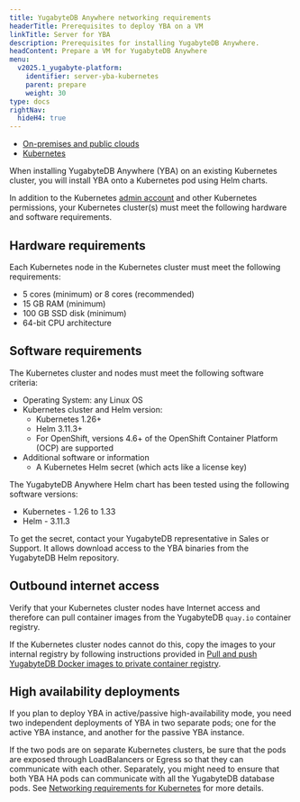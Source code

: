 ```yaml
---
title: YugabyteDB Anywhere networking requirements
headerTitle: Prerequisites to deploy YBA on a VM
linkTitle: Server for YBA
description: Prerequisites for installing YugabyteDB Anywhere.
headContent: Prepare a VM for YugabyteDB Anywhere
menu:
  v2025.1_yugabyte-platform:
    identifier: server-yba-kubernetes
    parent: prepare
    weight: 30
type: docs
rightNav:
  hideH4: true
---
```


<ul class="nav nav-tabs-alt nav-tabs-yb">

  <li>
    <a href="../server-yba/" class="nav-link">
      <i class="fa-solid fa-building"></i>On-premises and public clouds</a>
  </li>

  <li>
    <a href="../server-yba-kubernetes/" class="nav-link active">
      <i class="fa-regular fa-dharmachakra" aria-hidden="true"></i>Kubernetes</a>
  </li>

</ul>

When installing YugabyteDB Anywhere (YBA) on an existing Kubernetes cluster, you will install YBA onto a Kubernetes pod using Helm charts.

In addition to the Kubernetes [admin account](../cloud-permissions/cloud-permissions-nodes/) and other Kubernetes permissions, your Kubernetes cluster(s) must meet the following hardware and software requirements.

## Hardware requirements

Each Kubernetes node in the Kubernetes cluster must meet the following requirements:

- 5 cores (minimum) or 8 cores (recommended)
- 15 GB RAM (minimum)
- 100 GB SSD disk (minimum)
- 64-bit CPU architecture

## Software requirements

The Kubernetes cluster and nodes must meet the following software criteria:

- Operating System: any Linux OS
- Kubernetes cluster and Helm version:
  - Kubernetes 1.26+
  - Helm 3.11.3+
  - For OpenShift, versions 4.6+ of the OpenShift Container Platform (OCP) are supported
- Additional software or information
  - A Kubernetes Helm secret (which acts like a license key)

The YugabyteDB Anywhere Helm chart has been tested using the following software versions:

- Kubernetes - 1.26 to 1.33
- Helm - 3.11.3

To get the secret, contact your YugabyteDB representative in Sales or Support. It allows download access to the YBA binaries from the YugabyteDB Helm repository.

## Outbound internet access

Verify that your Kubernetes cluster nodes have Internet access and therefore can pull container images from the YugabyteDB `quay.io` container registry.

If the Kubernetes cluster nodes cannot do this, copy the images to your internal registry by following instructions provided in [Pull and push YugabyteDB Docker images to private container registry](../server-nodes-software/software-kubernetes/#pull-and-push-yugabytedb-docker-images-to-private-container-registry).

## High availability deployments

If you plan to deploy YBA in active/passive high-availability mode, you need two independent deployments of YBA in two separate pods; one for the active YBA instance, and another for the passive YBA instance.

If the two pods are on separate Kubernetes clusters, be sure that the pods are exposed through LoadBalancers or Egress so that they can communicate with each other. Separately, you might need to ensure that both YBA HA pods can communicate with all the YugabyteDB database pods. See [Networking requirements for Kubernetes](../networking-kubernetes/) for more details.
